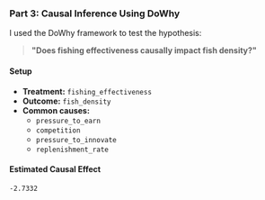 ### Part 3: Causal Inference Using DoWhy

I used the DoWhy framework to test the hypothesis:

> **"Does fishing effectiveness causally impact fish density?"**

#### Setup

- **Treatment:** `fishing_effectiveness`
- **Outcome:** `fish_density`
- **Common causes:**
  - `pressure_to_earn`
  - `competition`
  - `pressure_to_innovate`
  - `replenishment_rate`

#### Estimated Causal Effect

```plaintext
-2.7332
